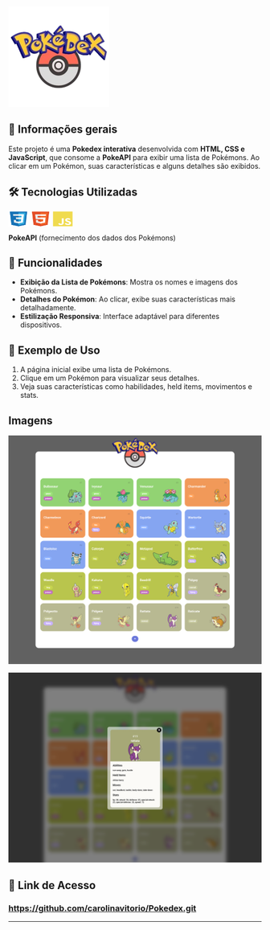 ![alt text](assets/pokedex_icon.png)

## 📌 Informações gerais

Este projeto é uma **Pokedex interativa** desenvolvida com **HTML, CSS e JavaScript**, que consome a **PokeAPI** para exibir uma lista de Pokémons. Ao clicar em um Pokémon, suas características e alguns detalhes são exibidos.

## 🛠 Tecnologias Utilizadas
<div>
  <img align="center" alt="CSS" height="30" width="40" src="https://raw.githubusercontent.com/devicons/devicon/master/icons/css3/css3-original.svg">
  <img align="center" alt="HTML" height="30" width="40" src="https://raw.githubusercontent.com/devicons/devicon/master/icons/html5/html5-original.svg">
  <img align="center" alt="Js" height="30" width="40" src="https://raw.githubusercontent.com/devicons/devicon/master/icons/javascript/javascript-plain.svg">
</div>

 **PokeAPI** (fornecimento dos dados dos Pokémons)

## 🚀 Funcionalidades
- **Exibição da Lista de Pokémons**: Mostra os nomes e imagens dos Pokémons.
- **Detalhes do Pokémon**: Ao clicar, exibe suas características mais detalhadamente.
- **Estilização Responsiva**: Interface adaptável para diferentes dispositivos.

## 📌 Exemplo de Uso
1. A página inicial exibe uma lista de Pokémons.
2. Clique em um Pokémon para visualizar seus detalhes.
3. Veja suas características como habilidades, held items, movimentos e stats.

## Imagens

![alt text](assets/pokemons.png)

![alt text](assets/detalhes.png)


## 🔗 Link de Acesso
### https://github.com/carolinavitorio/Pokedex.git
---
